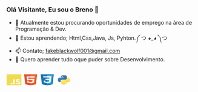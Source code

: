 ### Olá Visitante, Eu sou o Breno 👋

- 🔭 Atualmente estou procurando oportunidades de emprego na área de Programação & Dev.
- 🌱 Estou aprendendo; Html,Css,Java, Js, Pyhton.༼ つ ◕_◕ ༽つ
- 📫 Contato; fakeblackwolf001@gmail.com
- 👀 Quero aprender tudo oque puder sobre Desenvolvimento.
<div style="display: inline_block"><br>
  <img align="center" alt="Brenofk-Js" height="30" width="40" src="https://raw.githubusercontent.com/devicons/devicon/master/icons/javascript/javascript-plain.svg">
  <img align="center" alt="Brenofk-HTML" height="30" width="40" src="https://raw.githubusercontent.com/devicons/devicon/master/icons/html5/html5-original.svg">
  <img align="center" alt="Brenofk-CSS" height="30" width="40" src="https://raw.githubusercontent.com/devicons/devicon/master/icons/css3/css3-original.svg">
  <img align="center" alt="Brenofk-Python" height="30" width="40" src="https://raw.githubusercontent.com/devicons/devicon/master/icons/python/python-original.svg">
  <div>
    
  
